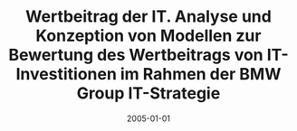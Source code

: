---
abstract: ''
authors:
- Martin Schweitzer
date: '2005-01-01'
featured: false
publication_types:
- '7'
publishDate: '2005-01-01'
title: Wertbeitrag der IT. Analyse und Konzeption von Modellen zur Bewertung des Wertbeitrags
  von IT-Investitionen im Rahmen der BMW Group IT-Strategie
url_pdf: ''
---